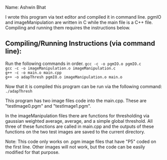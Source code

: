 Name: Ashwin Bhat

I wrote this program via text editor and compiled it in command line.
pgmIO and imageManipulation are written in C while the main file is
a C++ file. Compiling and running them requires the instructions below.

Compiling/Running Instructions (via command line):
------
Run the following commands in order.
`gcc -c -o pgmIO.o pgmIO.c` <br>
`gcc -c -o imageManipulation.o imageManipulation.c` <br>
`g++ -c -o main.o main.cpp` <br>
`g++ -o adapThresh pgmIO.o imageManipulation.o main.o` <br>

Now that it is compiled this program can be run via the following command: <br>
`./adapThresh`

This program has two image files code into the main.cpp. These are "testImage0.pgm"
and "testImage1.pgm".

In the imageManipulation files there are functions for thresholding via gaussian
weighted average, average, and a simple global threshold. All three of these
functions are called in main.cpp and the outputs of these functions on the two
test images are saved to the current directory.

Note: This code only works on .pgm image files that have "P5" coded on the first line.
Other images will not work, but the code can be easily modified for that purpose.
